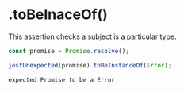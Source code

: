 # .toBeInaceOf()

This assertion checks a subject is a particular type.

```js
const promise = Promise.resolve();

jestUnexpected(promise).toBeInstanceOf(Error);
```

```output
expected Promise to be a Error
```
